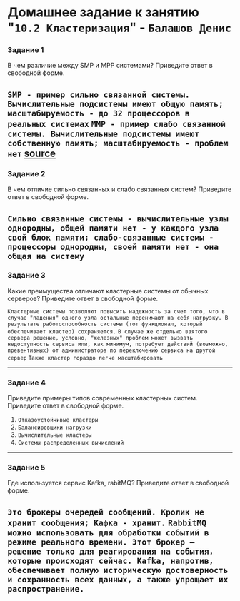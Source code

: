 # Домашнее задание к занятию "`10.2 Кластеризация`" - `Балашов Денис`  
   
### Задание 1
В чем различие между SMP и MPP системами?
Приведите ответ в свободной форме.

`SMP - пример сильно связанной системы. Вычислительные подсистемы имеют общую память; масштабируемость - до 32 процессоров в реальных системах`
`MMP - пример слабо связанной системы. Вычислительные подсистемы имеют собственную память; масштабируемость - проблем нет`
[source](https://parallel.ru/computers/classes.html)
---

### Задание 2
В чем отличие сильно связанных и слабо связанных систем?
Приведите ответ в свободной форме.

`Сильно связанные системы - вычислительные узлы однородны, общей памяти нет - у каждого узла свой блок памяти; слабо-связанные системы - процессоры однородны, своей памяти нет - она общая на систему`
---

### Задание 3
Какие преимущества отличают кластерные системы от обычных серверов?
Приведите ответ в свободной форме.

`Кластерные системы позволяют повысить надежность за счет того, что в случае "падения" одного узла остальные перенимают на себя нагрузку. В результате работоспособность системы (тот функционал, который обеспечивает кластер) сохраняется.`
`В случае же отдельно взятого сервера решение, условно, "железных" проблем может вызвать недоступность сервиса или, как минимум, потребует действий (возможно, превентивных) от администратора по переключению сервиса на другой сервер`
`Также кластер гораздо легче масштабировать`

---
### Задание 4
Приведите примеры типов современных кластерных систем.
Приведите ответ в свободной форме.

1. `Отказоустойчивые кластеры`
2. `Балансировщики нагрузки`
3. `Вычислительные кластеры`
4. `Системы распределенных вычислений`
---
### Задание 5
Где используется сервис Kafka, rabitMQ?
Приведите ответ в свободной форме.

`Это брокеры очередей сообщений. Кролик не хранит сообщения; Кафка - хранит.`
`RabbitMQ можно использовать для обработки событий в режиме реального времени. Этот брокер — решение только для реагирования на события, которые происходят сейчас. Kafka, напротив, обеспечивает полную историческую достоверность и сохранность всех данных, а также упрощает их распространение.`
---
